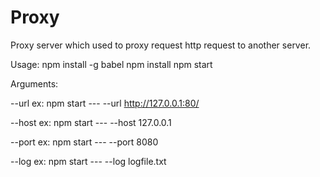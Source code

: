 # Proxy
Proxy server which used to proxy request http request to another server.

Usage:
npm install -g babel 
npm install 
npm start

Arguments:

--url 
ex: 
npm start --- --url http://127.0.0.1:80/

--host
ex: 
npm start --- --host 127.0.0.1

--port
ex: 
npm start --- --port 8080

--log
ex: 
npm start --- --log logfile.txt

